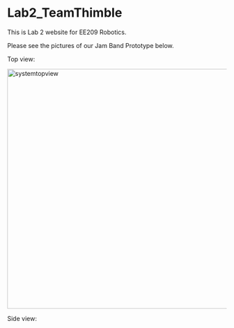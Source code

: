 # Lab2_TeamThimble
This is Lab 2 website for EE209 Robotics. 

Please see the pictures of our Jam Band Prototype below.

Top view:

<img width="551" alt="systemtopview" src="https://cloud.githubusercontent.com/assets/22850278/19546970/d3f6df52-9648-11e6-9574-9cee3a052e3f.png">


Side view:
